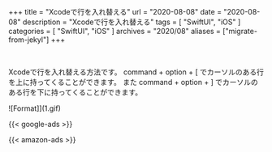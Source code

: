+++
title =  "Xcodeで行を入れ替える"
url = "2020-08-08"
date = "2020-08-08"
description = "Xcodeで行を入れ替える"
tags = [
  "SwiftUI",
  "iOS"
]
categories = [
  "SwiftUI",
  "iOS"
]
archives = "2020/08"
aliases = ["migrate-from-jekyl"]
+++

<br>

Xcodeで行を入れ替える方法です。
command + option + [ でカーソルのある行を上に持ってくることができます。
また command + option + ] でカーソルのある行を下に持ってくることができます。

![Format]](1.gif)


<!-- Google Ads -->
{{< google-ads >}}

<!-- Amazon Ads -->
{{< amazon-ads >}}

